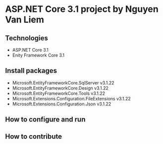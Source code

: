 # ASP.NET Core 3.1 project by Nguyen Van Liem
## Technologies
- ASP.NET Core 3.1
- Enity Framework Core 3.1
## Install packages
- Microsoft.EntityFrameworkCore.SqlServer v3.1.22
- Microsoft.EntityFrameworkCore.Design v3.1.22
- Microsoft.EntityFrameworkCore.Tools v3.1.22
- Microsoft.Extensions.Configuration.FileExtensions v3.1.22
- Microsoft.Extensions.Configuration.Json v3.1.22
## How to configure and run
## How to contribute